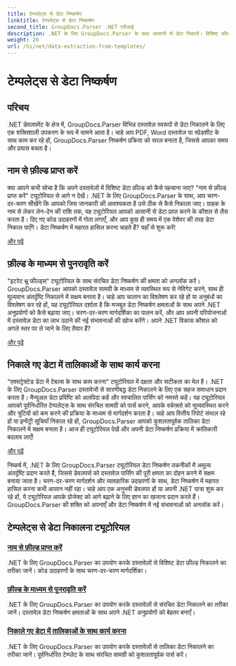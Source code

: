 ```yaml
---
title: टेम्पलेट्स से डेटा निष्कर्षण
linktitle: टेम्पलेट्स से डेटा निष्कर्षण
second_title: GroupDocs.Parser .NET एपीआई
description: .NET के लिए GroupDocs.Parser के साथ आसानी से डेटा निकालें। विशिष्ट फ़ील्ड प्राप्त करना, डेटा के माध्यम से पुनरावृति करना और निकाली गई सामग्री में तालिकाओं के साथ काम करना सीखें।
weight: 26
url: /hi/net/data-extraction-from-templates/
---
```


# टेम्पलेट्स से डेटा निष्कर्षण


## परिचय

.NET डेवलपमेंट के क्षेत्र में, GroupDocs.Parser विभिन्न दस्तावेज़ स्वरूपों से डेटा निकालने के लिए एक शक्तिशाली उपकरण के रूप में सामने आता है। चाहे आप PDF, Word दस्तावेज़ या स्प्रेडशीट के साथ काम कर रहे हों, GroupDocs.Parser निष्कर्षण प्रक्रिया को सरल बनाता है, जिससे आपका समय और प्रयास बचता है।

## नाम से फ़ील्ड प्राप्त करें

क्या आपने कभी सोचा है कि अपने दस्तावेज़ों में विशिष्ट डेटा फ़ील्ड को कैसे पहचाना जाए? "नाम से फ़ील्ड प्राप्त करें" ट्यूटोरियल से आगे न देखें। .NET के लिए GroupDocs.Parser के साथ, आप चरण-दर-चरण सीखेंगे कि आपको जिस जानकारी की आवश्यकता है उसे ठीक से कैसे निकाला जाए। ग्राहक के नाम से लेकर लेन-देन की राशि तक, यह ट्यूटोरियल आपको आसानी से डेटा प्राप्त करने के कौशल से लैस करता है। दिए गए कोड उदाहरणों में गोता लगाएँ, और आप कुछ ही समय में एक पेशेवर की तरह डेटा निकाल पाएँगे। डेटा निष्कर्षण में महारत हासिल करना चाहते हैं? यहाँ से शुरू करें!

[और पढ़ें](./get-field-by-name/)

## फ़ील्ड के माध्यम से पुनरावृति करें

"इटरेट थ्रू फील्ड्स" ट्यूटोरियल के साथ संरचित डेटा निष्कर्षण की क्षमता को अनलॉक करें। GroupDocs.Parser आपको दस्तावेज़ सामग्री के माध्यम से व्यवस्थित रूप से नेविगेट करने, साथ ही मूल्यवान अंतर्दृष्टि निकालने में सक्षम बनाता है। चाहे आप चालान का विश्लेषण कर रहे हों या अनुबंधों का विश्लेषण कर रहे हों, यह ट्यूटोरियल दर्शाता है कि मजबूत डेटा निष्कर्षण क्षमताओं के साथ अपने .NET अनुप्रयोगों को कैसे बढ़ाया जाए। चरण-दर-चरण मार्गदर्शिका का पालन करें, और आप अपनी परियोजनाओं में दस्तावेज़ डेटा का लाभ उठाने की नई संभावनाओं की खोज करेंगे। अपने .NET विकास कौशल को अगले स्तर पर ले जाने के लिए तैयार हैं?

[और पढ़ें](./iterate-through-fields/)

## निकाले गए डेटा में तालिकाओं के साथ कार्य करना

"एक्सट्रेक्टेड डेटा में टेबल्स के साथ काम करना" ट्यूटोरियल में दक्षता और सटीकता का मेल है। .NET के लिए GroupDocs.Parser दस्तावेजों से सारणीबद्ध डेटा निकालने के लिए एक सहज समाधान प्रदान करता है। मैन्युअल डेटा प्रविष्टि को अलविदा कहें और स्वचालित पार्सिंग को नमस्ते कहें। यह ट्यूटोरियल आपको पूर्वनिर्धारित टेम्पलेट्स के साथ संरचित सामग्री को पार्स करने, आपके वर्कफ़्लो को सुव्यवस्थित करने और त्रुटियों को कम करने की प्रक्रिया के माध्यम से मार्गदर्शन करता है। चाहे आप वित्तीय रिपोर्ट संभाल रहे हों या इन्वेंट्री सूचियाँ निकाल रहे हों, GroupDocs.Parser आपको कुशलतापूर्वक तालिका डेटा निकालने में सक्षम बनाता है। आज ही ट्यूटोरियल देखें और अपनी डेटा निष्कर्षण प्रक्रिया में क्रांतिकारी बदलाव लाएँ!

[और पढ़ें](./working-with-tables-in-extracted-data/)

निष्कर्ष में, .NET के लिए GroupDocs.Parser ट्यूटोरियल डेटा निष्कर्षण तकनीकों में अमूल्य अंतर्दृष्टि प्रदान करते हैं, जिससे डेवलपर्स को दस्तावेज़ पार्सिंग की पूरी क्षमता का दोहन करने में सक्षम बनाया जाता है। चरण-दर-चरण मार्गदर्शन और व्यावहारिक उदाहरणों के साथ, डेटा निष्कर्षण में महारत हासिल करना कभी आसान नहीं रहा। चाहे आप एक अनुभवी डेवलपर हों या अपनी .NET यात्रा शुरू कर रहे हों, ये ट्यूटोरियल आपके प्रोजेक्ट को आगे बढ़ाने के लिए ज्ञान का खजाना प्रदान करते हैं। GroupDocs.Parser की शक्ति को अपनाएँ और डेटा निष्कर्षण में नई संभावनाओं को अनलॉक करें।
## टेम्पलेट्स से डेटा निकालना ट्यूटोरियल
### [नाम से फ़ील्ड प्राप्त करें](./get-field-by-name/)
.NET के लिए GroupDocs.Parser का उपयोग करके दस्तावेज़ों से विशिष्ट डेटा फ़ील्ड निकालने का तरीका जानें। कोड उदाहरणों के साथ चरण-दर-चरण मार्गदर्शिका।
### [फ़ील्ड के माध्यम से पुनरावृति करें](./iterate-through-fields/)
.NET के लिए GroupDocs.Parser का उपयोग करके दस्तावेज़ों से संरचित डेटा निकालने का तरीका जानें। दस्तावेज़ डेटा निष्कर्षण क्षमताओं के साथ अपने .NET अनुप्रयोगों को बेहतर बनाएँ।
### [निकाले गए डेटा में तालिकाओं के साथ कार्य करना](./working-with-tables-in-extracted-data/)
.NET के लिए GroupDocs.Parser का उपयोग करके दस्तावेज़ों से तालिका डेटा निकालने का तरीका जानें। पूर्वनिर्धारित टेम्प्लेट के साथ संरचित सामग्री को कुशलतापूर्वक पार्स करें।